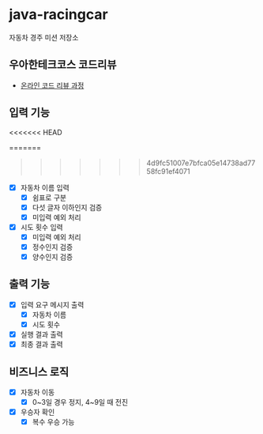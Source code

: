 # java-racingcar

자동차 경주 미션 저장소

## 우아한테크코스 코드리뷰

- [온라인 코드 리뷰 과정](https://github.com/woowacourse/woowacourse-docs/blob/master/maincourse/README.md)

## 입력 기능

<<<<<<< HEAD

=======
>>>>>>> 4d9fc51007e7bfca05e14738ad7758fc91ef4071
- [x] 자동차 이름 입력 
  - [x] 쉼표로 구분
  - [x] 다섯 글자 이하인지 검증
  - [x] 미입력 예외 처리
- [x] 시도 횟수 입력
  - [x] 미입력 예외 처리
  - [x] 정수인지 검증
  - [x] 양수인지 검증

## 출력 기능

- [x] 입력 요구 메시지 출력
  - [x] 자동차 이름
  - [x] 시도 횟수
- [x] 실행 결과 출력
- [x] 최종 결과 출력

## 비즈니스 로직

- [x] 자동차 이동
  - [x] 0~3일 경우 정지, 4~9일 때 전진
- [x] 우승자 확인
  - [x] 복수 우승 가능